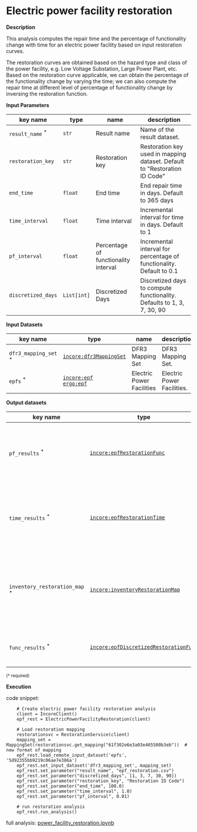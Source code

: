 # Electric power facility restoration

**Description**

This analysis computes the repair time and the percentage of functionality change with time for an electric power 
facility based on input restoration curves.

The restoration curves are obtained based on the hazard type and class of the power facility, e.g. Low 
Voltage Substation, Large Power Plant, etc. Based on the restoration curve applicable, we can obtain the 
percentage of the functionality change by varying the time; we can also compute the repair time at different 
level of percentage of functionality change by inversing the restoration function.

**Input Parameters**

key name | type | name | description
--- | --- | --- | ---
`result_name` <sup>*</sup> | `str` | Result name | Name of the result dataset.
`restoration_key` | `str` | Restoration key | Restoration key used in mapping dataset. Default to "Restoration ID Code"
`end_time` | `float` | End time | End repair time in days. Default to 365 days
`time_interval` | `float` | Time interval | Incremental interval for time in days. Default to 1
`pf_interval` | `float` | Percentage of functionality interval | Incremental interval for percentage of functionality. Default to 0.1
`discretized_days` | `List[int]`  | Discretized Days | Discretized days to compute functionality. Defaults to 1, 3, 7, 30, 90

**Input Datasets**

key name | type | name | description
--- | --- | --- | ---
`dfr3_mapping_set` <sup>*</sup> | [`incore:dfr3MappingSet`](https://incore.ncsa.illinois.edu/semantics/api/types/incore:dfr3MappingSet) | DFR3 Mapping Set | DFR3 Mapping Set.
`epfs` <sup>*</sup> | [`incore:epf`](https://incore.ncsa.illinois.edu/semantics/api/types/incore:epf) <br> [`ergo:epf`](https://incore.ncsa.illinois.edu/semantics/api/types/ergo:epf) | Electric Power Facilities | Electric Power Facilities.

**Output datasets** 

key name | type | name | description
--- | --- | --- | ---
`pf_results` <sup>*</sup> | [`incore:epfRestorationFunc`](https://incore.ncsa.illinois.edu/semantics/api/types/incore:epfRestorationFunc) | Percentage of functionality results | A csv file recording functionality change with time for each class and limit state
`time_results` <sup>*</sup> | [`incore:epfRestorationTime`](https://incore.ncsa.illinois.edu/semantics/api/types/incore:epfRestorationTime) | Time results | A csv file recording repair time at certain functionality recovery for each class and limit state.
`inventory_restoration_map` <sup>*</sup> | [`incore:inventoryRestorationMap`](https://incore.ncsa.illinois.edu/semantics/api/types/incore:inventoryRestorationMap) | Mapping of inventory and restoration | A csv file recording the mapping relationship between GUID and restoration id applicable.
`func_results` <sup>*</sup> | [`incore:epfDiscretizedRestorationFunc`](https://incore.ncsa.illinois.edu/semantics/api/types/incore:epfDiscretizedRestorationFunc) | Discretized restoration functionality | A csv file recording discretized functionality over time.

<small>(* required)</small>

**Execution**

code snippet:

```
    # Create electric power facility restoration analysis
    client = IncoreClient()
    epf_rest = ElectricPowerFacilityRestoration(client)

    # Load restoration mapping
    restorationsvc = RestorationService(client)
    mapping_set = MappingSet(restorationsvc.get_mapping("61f302e6e3a03e465500b3eb"))  # new format of mapping
    epf_rest.load_remote_input_dataset('epfs', '5d92355bb9219c06ae7e386a')
    epf_rest.set_input_dataset('dfr3_mapping_set', mapping_set)
    epf_rest.set_parameter("result_name", "epf_restoration.csv")
    epf_rest.set_parameter("discretized_days", [1, 3, 7, 30, 90])
    epf_rest.set_parameter("restoration_key", "Restoration ID Code")
    epf_rest.set_parameter("end_time", 100.0)
    epf_rest.set_parameter("time_interval", 1.0)
    epf_rest.set_parameter("pf_interval", 0.01) 
    
    # run restoration analysis
    epf_rest.run_analysis()
```

full analysis: [power_facility_restoration.ipynb](https://github.com/IN-CORE/incore-docs/blob/main/notebooks/power_facility_restoration.ipynb)

